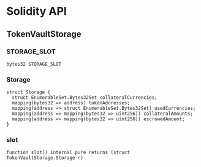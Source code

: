 # Solidity API

## TokenVaultStorage

### STORAGE_SLOT

```solidity
bytes32 STORAGE_SLOT
```

### Storage

```solidity
struct Storage {
  struct EnumerableSet.Bytes32Set collateralCurrencies;
  mapping(bytes32 => address) tokenAddresses;
  mapping(address => struct EnumerableSet.Bytes32Set) usedCurrencies;
  mapping(address => mapping(bytes32 => uint256)) collateralAmounts;
  mapping(address => mapping(bytes32 => uint256)) escrowedAmount;
}
```

### slot

```solidity
function slot() internal pure returns (struct TokenVaultStorage.Storage r)
```

